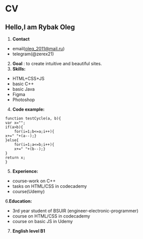 # CV #
## Hello,I am Rybak Oleg ##
1. **Contact** 
* email(oleq_2011@mail.ru)
* telegram(@zerex21)
2. **Goal** : to create intuitive and beautiful sites.
 3. **Skills:**
   * HTML+CSS+JS
   * basic C++
   * basic Java
   * Figma
   * Photoshop
  4. **Code example:**
   
    function testCycle(a, b){
    var x="";
    if(a>b){
        for(i=1;b<=a;i++){
    x+=" "+(a--);}    
    }else{
        for(i=1;a<=b;i++){
        x+=" "+(b--);}
    }
    return x;
    }

>
5. **Experience:**
* course-work on C++
* tasks on HTML/CSS in codecademy
* course(Udemy)

6.**Education:** 
* 3rd year student of BSUIR (engineer-electronic-programmer)
* course on HTML/CSS in codecademy
* course on basic JS in Udemy
7. **English level B1**

